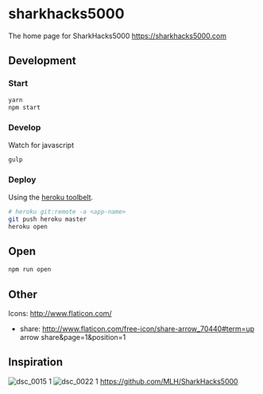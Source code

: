 # sharkhacks5000
The home page for SharkHacks5000 https://sharkhacks5000.com 

## Development
### Start
```sh
yarn
npm start
```

### Develop
Watch for javascript
```sh
gulp
```

### Deploy
Using the [heroku toolbelt](https://devcenter.heroku.com/articles/heroku-cli).
```sh
# heroku git:remote -a <app-name>
git push heroku master
heroku open
```

## Open
```sh
npm run open
```

## Other
Icons: http://www.flaticon.com/
- share: http://www.flaticon.com/free-icon/share-arrow_70440#term=up arrow share&page=1&position=1

## Inspiration

![dsc_0015 1](https://cloud.githubusercontent.com/assets/744973/12055590/7340b810-aee3-11e5-9267-75d4278a415d.jpg)
![dsc_0022 1](https://cloud.githubusercontent.com/assets/744973/12055592/76315c6e-aee3-11e5-8614-9e51191c4b20.jpg)
https://github.com/MLH/SharkHacks5000
